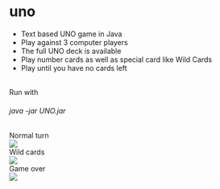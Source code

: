 # uno
- Text based UNO game in Java
- Play against 3 computer players
- The full UNO deck is available
- Play number cards as well as special card like Wild Cards
- Play until you have no cards left
<br>
Run with <h6>java -jar UNO.jar</h6>

Normal turn<br>
<img src="https://i.imgur.com/spHnO9F.png">
<br>Wild cards<br>
<img src="https://i.imgur.com/fuoPGLa.png">
<br>Game over<br>
<img src="https://i.imgur.com/krNzxH0.png">
